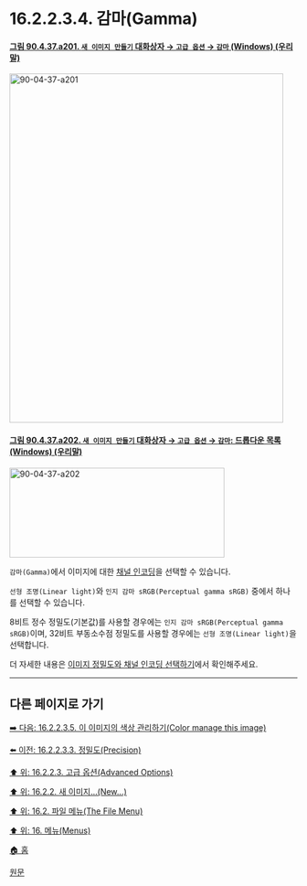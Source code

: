 # 16.2.2.3.4. 감마(Gamma)

<a id="90-04-37-a201"></a>

#### [그림 90.4.37.a201. `새 이미지 만들기` 대화상자 → `고급 옵션` → `감마` (Windows) (우리말)](./90-04-0037-create_a_new_image.md#90-04-37-a201)
<img width="479" height="611" alt="90-04-37-a201" src="https://github.com/user-attachments/assets/7d05088a-e994-4f60-947b-9839a9e384a0" />

<a id="90-04-37-a202"></a>

#### [그림 90.4.37.a202. `새 이미지 만들기` 대화상자 → `고급 옵션` → `감마`: 드롭다운 목록 (Windows) (우리말)](./90-04-0037-create_a_new_image.md#90-04-37-a202)
<img width="376" height="157" alt="90-04-37-a202" src="https://github.com/user-attachments/assets/43f8587b-29d8-4501-b95a-feb1dfc90c83" />

`감마(Gamma)`에서 이미지에 대한 [채널 인코딩](./19-glossaryx-channel_encoding.md)을 선택할 수 있습니다.

`선형 조명(Linear light)`와 `인지 감마 sRGB(Perceptual gamma sRGB)` 중에서 하나를 선택할 수 있습니다.

8비트 정수 정밀도(기본값)를 사용할 경우에는 `인지 감마 sRGB(Perceptual gamma sRGB)`이며, 32비트 부동소수점 정밀도를 사용할 경우에는 `선형 조명(Linear light)`을 선택합니다. 

더 자세한 내용은 [이미지 정밀도와 채널 인코딩 선택하기](./16-06-07-03-choosing_the_image_precision_and_channel_encoding.md)에서 확인해주세요.

***

## 다른 페이지로 가기

[➡️ 다음: 16.2.2.3.5. 이 이미지의 색상 관리하기(Color manage this image)](./16-02-02-03-05-color_manage_this_image.md)

[⬅️ 이전: 16.2.2.3.3. 정밀도(Precision)](./16-02-02-03-03-precision.md)

[⬆️ 위: 16.2.2.3. 고급 옵션(Advanced Options)](./16-02-02-03-00-advanced_options.md)

[⬆️ 위: 16.2.2. 새 이미지…(New…)](./16-02-02-00-new.md)

[⬆️ 위: 16.2. 파일 메뉴(The File Menu)](./16-02-00-the-file-menu.md)

[⬆️ 위: 16. 메뉴(Menus)](./16-00-menus.md)

[🏠 홈](./00-home.md)

[원문](https://docs.gimp.org/2.10/ko/gimp-file-new.html#idm22657)